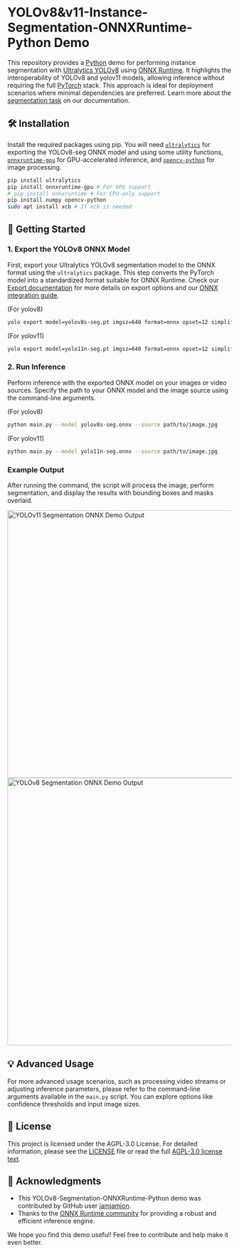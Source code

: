 # YOLOv8&v11-Instance-Segmentation-ONNXRuntime-Python Demo

This repository provides a [Python](https://www.python.org/) demo for performing instance segmentation with [Ultralytics YOLOv8](https://docs.ultralytics.com/models/yolov8/) using [ONNX Runtime](https://onnxruntime.ai/). It highlights the interoperability of YOLOv8 and yolov11 models, allowing inference without requiring the full [PyTorch](https://pytorch.org/) stack. This approach is ideal for deployment scenarios where minimal dependencies are preferred. Learn more about the [segmentation task](https://docs.ultralytics.com/tasks/segment/) on our documentation.

## 🛠️ Installation

Install the required packages using pip. You will need [`ultralytics`](https://github.com/ultralytics/ultralytics) for exporting the YOLOv8-seg ONNX model and using some utility functions, [`onnxruntime-gpu`](https://pypi.org/project/onnxruntime-gpu/) for GPU-accelerated inference, and [`opencv-python`](https://pypi.org/project/opencv-python/) for image processing.

```bash
pip install ultralytics
pip install onnxruntime-gpu # For GPU support
# pip install onnxruntime # For CPU-only support
pip install numpy opencv-python
sudo apt install xcb # If xcb is needed
```

## 🚀 Getting Started

### 1. Export the YOLOv8 ONNX Model

First, export your Ultralytics YOLOv8 segmentation model to the ONNX format using the `ultralytics` package. This step converts the PyTorch model into a standardized format suitable for ONNX Runtime. Check our [Export documentation](https://docs.ultralytics.com/modes/export/) for more details on export options and our [ONNX integration guide](https://docs.ultralytics.com/integrations/onnx/).

(For yolov8)
```bash
yolo export model=yolov8s-seg.pt imgsz=640 format=onnx opset=12 simplify
```
(For yolov11)
```bash
yolo export model=yolo11n-seg.pt imgsz=640 format=onnx opset=12 simplify
```

### 2. Run Inference

Perform inference with the exported ONNX model on your images or video sources. Specify the path to your ONNX model and the image source using the command-line arguments.

(For yolov8)
```bash
python main.py --model yolov8s-seg.onnx --source path/to/image.jpg
```

(For yolov11)
```bash
python main.py --model yolo11n-seg.onnx --source path/to/image.jpg
```

### Example Output

After running the command, the script will process the image, perform segmentation, and display the results with bounding boxes and masks overlaid.


<img src="https://github.com/eden-owo/YOLOv8-Segmentation/blob/master/pics/suitcase_output.png" alt="YOLOv11 Segmentation ONNX Demo Output" width="600">


<img src="https://user-images.githubusercontent.com/51357717/279988626-eb74823f-1563-4d58-a8e4-0494025b7c9a.jpg" alt="YOLOv8 Segmentation ONNX Demo Output" width="600">

## 💡 Advanced Usage

For more advanced usage scenarios, such as processing video streams or adjusting inference parameters, please refer to the command-line arguments available in the `main.py` script. You can explore options like confidence thresholds and input image sizes.

## 📄 License

This project is licensed under the AGPL-3.0 License. For detailed information, please see the [LICENSE](https://github.com/ultralytics/ultralytics/blob/main/LICENSE) file or read the full [AGPL-3.0 license text](https://opensource.org/license/agpl-v3).

## 🙏 Acknowledgments

- This YOLOv8-Segmentation-ONNXRuntime-Python demo was contributed by GitHub user [jamjamjon](https://github.com/jamjamjon).
- Thanks to the [ONNX Runtime community](https://github.com/microsoft/onnxruntime) for providing a robust and efficient inference engine.

We hope you find this demo useful! Feel free to contribute and help make it even better.
